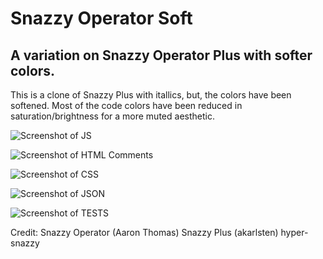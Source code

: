 # Snazzy Operator Soft

## A variation on Snazzy Operator Plus with softer colors.

This is a clone of Snazzy Plus with itallics, but, the colors have been softened. Most of the code colors have been reduced in saturation/brightness for a more muted aesthetic.

![Screenshot of JS](https://raw.githubusercontent.com/code0312/VSCode-Theme-Snazzy/main/imgs/Screenshot_JS.png)

![Screenshot of HTML Comments](https://raw.githubusercontent.com/code0312/VSCode-Theme-Snazzy/main/imgs/Screenshot_HTML_Comments.png)

![Screenshot of CSS](https://raw.githubusercontent.com/code0312/VSCode-Theme-Snazzy/main/imgs/Screenshot_CSS.png)

![Screenshot of JSON](https://raw.githubusercontent.com/code0312/VSCode-Theme-Snazzy/main/imgs/Screenshot_JSON.png)

![Screenshot of TESTS](https://raw.githubusercontent.com/code0312/VSCode-Theme-Snazzy/main/imgs/Screenshot_Tests.png)

Credit:
Snazzy Operator (Aaron Thomas)
Snazzy Plus (akarlsten)
hyper-snazzy
